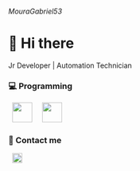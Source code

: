 ###### MouraGabriel53

# 👋 Hi there
Jr Developer | Automation Technician

### 💻 Programming
&nbsp;&nbsp;<img width='40' height='40' src="https://cdn.jsdelivr.net/gh/devicons/devicon@latest/icons/python/python-original.svg"/>&nbsp;&nbsp;
&nbsp;&nbsp;<img width='40' height='40' src="https://cdn.jsdelivr.net/gh/devicons/devicon@latest/icons/cplusplus/cplusplus-plain.svg"/>&nbsp;&nbsp;
          
### 📲 Contact me
&nbsp;&nbsp;<img width='20' height='20' src="https://cdn.jsdelivr.net/gh/devicons/devicon@latest/icons/linkedin/linkedin-original.svg"/>&nbsp;&nbsp;
&nbsp;<a href="https://www.linkedin.com/in/gabriel-moura-9bb610310/">

           
          
          

          
          
